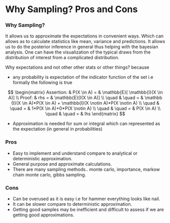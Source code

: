 # Why Sampling? Pros and Cons


### Why Sampling?


It allows us to approximate the expectations in convenient ways. Which can allows as to calculate statistics like mean, variance and predictions. It allows us to do the posterior inference in general thus helping with the bayesian analysis. One can have the visualization of the typical draws from the distribution of interest from a complicated distribution. 

Why expectations and not other other stats or other things?
because 

*  any probability is expectation of the indicator function of the set i.e formally the following is true


$$
\begin{matrix}
Assertion: & P(X \in A) = & \mathbb{E}[ \mathbb{I}(X \in A)]  \\  
Proof: & rhs = & \mathbb{E}[I(X \in A)]  \\ 
\quad & \quad = & \mathbb {I}(X \in A)*P(X \in  A) +  \mathbb{I}(X \notin A)*P(X \notin A) \\ 
\quad & \quad = & 1*P(X \in  A)+0*P(X \notin A) \\
\quad & \quad = & P(X \in A) \\
\quad & \quad = &  lhs
\end{matrix}
$$

* Approximation is needed for sum or integral which can represented as the expectation (in general in probabilities)



### Pros

*  Easy to implement and understand compare to analytical or deterministic approximation.
*  General purpose and approximate calculations.
*  There are many sampling methods.. monte carlo, importance, markow chain monte carlo, gibbs sampling.



### Cons


* Can be overused as it is easy i.e for hammer everything looks like nail.
* It can be slower compare to deterministic approximation.
* Getting good samples may be inefficient and difficult to assess if we are getting good approximations.



